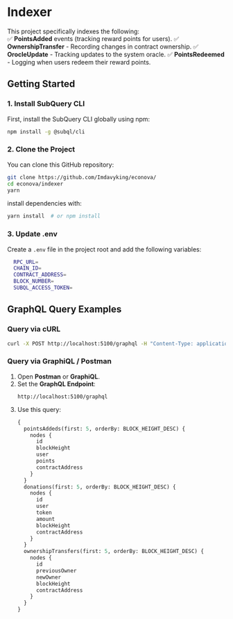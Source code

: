 # Indexer

This project specifically indexes the following:  
✅ **PointsAdded** events (tracking reward points for users).
✅ **OwnershipTransfer** - Recording changes in contract ownership.
✅ **OrocleUpdate** - Tracking updates to the system oracle.
✅ **PointsRedeemed** - Logging when users redeem their reward points.

## **Getting Started**

### **1. Install SubQuery CLI**

First, install the SubQuery CLI globally using npm:

```sh
npm install -g @subql/cli
```

### **2. Clone the Project**

You can clone this GitHub repository:

```sh
git clone https://github.com/Imdavyking/econova/
cd econova/indexer
yarn
```

install dependencies with:

```sh
yarn install  # or npm install
```

### **3. Update .env**

Create a `.env` file in the project root and add the following variables:

```bash
  RPC_URL=
  CHAIN_ID=
  CONTRACT_ADDRESS=
  BLOCK_NUMBER=
  SUBQL_ACCESS_TOKEN=
```

## **GraphQL Query Examples**
### **Query via cURL**
```sh
curl -X POST http://localhost:5100/graphql -H "Content-Type: application/json" --data '{"query":"{ pointsAddeds(first: 5, orderBy: BLOCK_HEIGHT_DESC) { nodes { id blockHeight user points contractAddress } } donations(first: 5, orderBy: BLOCK_HEIGHT_DESC) { nodes { id user token amount blockHeight contractAddress } } ownershipTransfers(first: 5, orderBy: BLOCK_HEIGHT_DESC) { nodes { id previousOwner newOwner blockHeight contractAddress } } }"}'
```

### **Query via GraphiQL / Postman**
1. Open **Postman** or **GraphiQL**.
2. Set the **GraphQL Endpoint**:  
   ```
   http://localhost:5100/graphql
   ```
3. Use this query:
   ```graphql
   {
     pointsAddeds(first: 5, orderBy: BLOCK_HEIGHT_DESC) {
       nodes {
         id
         blockHeight
         user
         points
         contractAddress
       }
     }
     donations(first: 5, orderBy: BLOCK_HEIGHT_DESC) {
       nodes {
         id
         user
         token
         amount
         blockHeight
         contractAddress
       }
     }
     ownershipTransfers(first: 5, orderBy: BLOCK_HEIGHT_DESC) {
       nodes {
         id
         previousOwner
         newOwner
         blockHeight
         contractAddress
       }
     }
   }
   ```